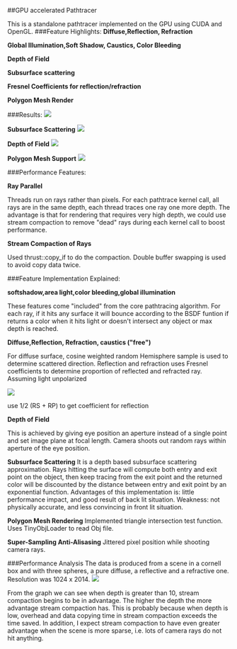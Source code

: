 ##GPU accelerated Pathtracer

This is a standalone pathtracer implemented on the GPU using CUDA and OpenGL.
###Feature Highlights:
**Diffuse,Reflection, Refraction**

**Global Illumination,Soft Shadow, Caustics, Color Bleeding**

**Depth of Field**

**Subsurface scattering**

**Fresnel Coefficients for reflection/refraction**

**Polygon Mesh Render**

###Results:
![](std1.bmp)

**Subsurface Scattering**
![](SSS.bmp)

**Depth of Field**
![](DOF.0.bmp)

**Polygon Mesh Support**
![](Obj1.bmp)


###Performance Features:

**Ray Parallel**

Threads run on rays rather than pixels. For each pathtrace kernel call, all rays are in the same depth, each thread traces one ray one more depth. The advantage is that for rendering 
that requires very high depth, we could use stream compaction to remove "dead" rays during each kernel call to boost performance.

**Stream Compaction of Rays**

Used thrust::copy_if to do the compaction. Double buffer swapping is used to avoid copy data twice.


###Feature Implementation Explained:

**softshadow,area light,color bleeding,global illumination**

These features come "included" from the core pathtracing algorithm. For each ray, if it hits any surface it will bounce according to the BSDF funtion if returns a color when it hits light or doesn't 
intersect any object or max depth is reached.

**Diffuse,Reflection, Refraction, caustics ("free")**

For diffuse surface, cosine weighted random Hemisphere sample is used to determine scattered direction.
Reflection and refraction uses Fresnel coefficients to determine proportion of reflected and refracted ray.
   Assuming light unpolarized

   ![](fresnel1.bmp)

   use 1/2 (RS + RP) to get coefficient for reflection
  
**Depth of Field**

This is achieved by giving eye position an aperture instead of a single point and set image plane at focal length. Camera shoots out random rays within aperture of the eye position.

**Subsurface Scattering**
It is a depth based subsurface scattering approximation. Rays hitting the surface will compute both entry and exit point on the object, then keep tracing from the exit point and the returned color
will be discounted by the distance between entry and exit point by an exponential function. Advantages of this implementation is: little performance impact, and good result of back lit situation. 
Weakness: not physically accurate, and less convincing in front lit situation.	

**Polygon Mesh Rendering**
Implemented triangle intersection test function. Uses TinyObjLoader to read Obj file. 

**Super-Sampling Anti-Alisasing**
Jittered pixel position while shooting camera rays.

###Performance Analysis
The data is produced from a scene in a cornell box and with three spheres, a pure diffuse, a reflective and a refractive one. Resolution was 1024 x 2014.
![](SCanalysis.bmp)

From the graph we can see when depth is greater than 10, stream compaction begins to be in advantage. The higher the depth the more advantage stream compaction has.
This is probably because when depth is low, overhead and data copying time in stream compaction exceeds the time saved. In addition, I expect stream compaction to have even greater
advantage when the scene is more sparse, i.e. lots of camera rays do not hit anything.


